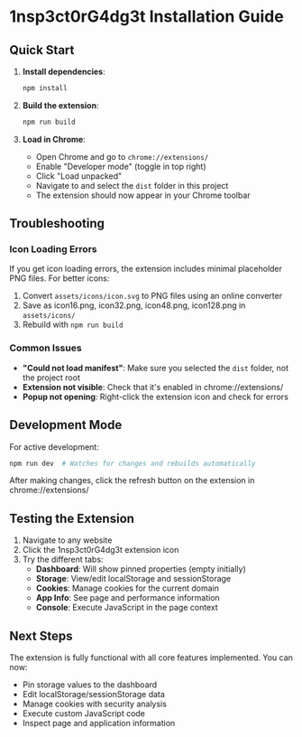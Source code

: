 # 1nsp3ct0rG4dg3t Installation Guide

## Quick Start

1. **Install dependencies**:
   ```bash
   npm install
   ```

2. **Build the extension**:
   ```bash
   npm run build
   ```

3. **Load in Chrome**:
   - Open Chrome and go to `chrome://extensions/`
   - Enable "Developer mode" (toggle in top right)
   - Click "Load unpacked"
   - Navigate to and select the `dist` folder in this project
   - The extension should now appear in your Chrome toolbar

## Troubleshooting

### Icon Loading Errors
If you get icon loading errors, the extension includes minimal placeholder PNG files. For better icons:
1. Convert `assets/icons/icon.svg` to PNG files using an online converter
2. Save as icon16.png, icon32.png, icon48.png, icon128.png in `assets/icons/`
3. Rebuild with `npm run build`

### Common Issues
- **"Could not load manifest"**: Make sure you selected the `dist` folder, not the project root
- **Extension not visible**: Check that it's enabled in chrome://extensions/
- **Popup not opening**: Right-click the extension icon and check for errors

## Development Mode

For active development:
```bash
npm run dev  # Watches for changes and rebuilds automatically
```

After making changes, click the refresh button on the extension in chrome://extensions/

## Testing the Extension

1. Navigate to any website
2. Click the 1nsp3ct0rG4dg3t extension icon
3. Try the different tabs:
   - **Dashboard**: Will show pinned properties (empty initially)
   - **Storage**: View/edit localStorage and sessionStorage
   - **Cookies**: Manage cookies for the current domain
   - **App Info**: See page and performance information
   - **Console**: Execute JavaScript in the page context

## Next Steps

The extension is fully functional with all core features implemented. You can now:
- Pin storage values to the dashboard
- Edit localStorage/sessionStorage data
- Manage cookies with security analysis
- Execute custom JavaScript code
- Inspect page and application information